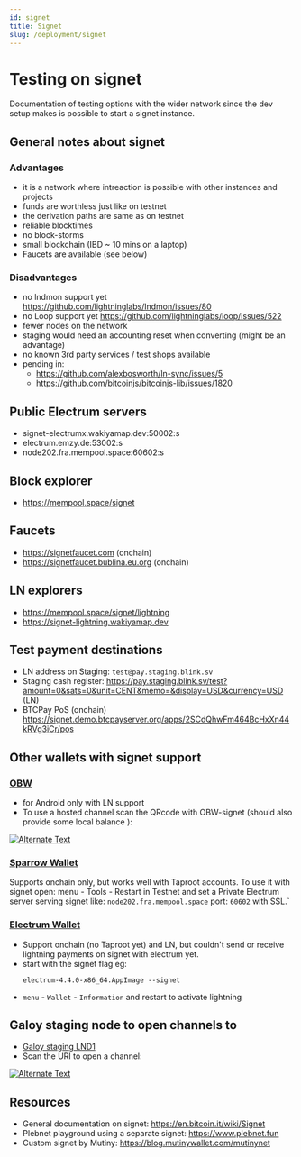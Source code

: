 ```yaml
---
id: signet
title: Signet
slug: /deployment/signet
---
```


# Testing on signet

Documentation of testing options with the wider network since the dev setup makes is possible to start a signet instance.

## General notes about signet
### Advantages
- it is a network where intreaction is possible with other instances and projects
- funds are worthless just like on testnet
- the derivation paths are same as on testnet
- reliable blocktimes
- no block-storms
- small blockchain (IBD ~ 10 mins on a laptop)
- Faucets are available (see below)

### Disadvantages
- no lndmon support yet https://github.com/lightninglabs/lndmon/issues/80
- no Loop support yet https://github.com/lightninglabs/loop/issues/522
- fewer nodes on the network
- staging would need an accounting reset when converting (might be an advantage)
- no known 3rd party services / test shops available
- pending in:
  - https://github.com/alexbosworth/ln-sync/issues/5
  - https://github.com/bitcoinjs/bitcoinjs-lib/issues/1820

## Public Electrum servers
* signet-electrumx.wakiyamap.dev:50002:s
* electrum.emzy.de:53002:s
* node202.fra.mempool.space:60602:s

## Block explorer
* https://mempool.space/signet

## Faucets
- https://signetfaucet.com (onchain)
- https://signetfaucet.bublina.eu.org (onchain)

## LN explorers
- https://mempool.space/signet/lightning
- https://signet-lightning.wakiyamap.dev

## Test payment destinations
* LN address on Staging: `test@pay.staging.blink.sv`
* Staging cash register: https://pay.staging.blink.sv/test?amount=0&sats=0&unit=CENT&memo=&display=USD&currency=USD (LN)
* BTCPay PoS (onchain) https://signet.demo.btcpayserver.org/apps/2SCdQhwFm464BcHxXn44kRVg3iCr/pos

## Other wallets with signet support
### [OBW](https://github.com/nbd-wtf/obw/releases/)
* for Android only with LN support
* To use a hosted channel scan the QRcode with OBW-signet (should also provide some local balance ):

[![Alternate Text](https://user-images.githubusercontent.com/43343391/206720745-838fb788-d09d-4af9-8400-32c2137dd30b.png)](https://user-images.githubusercontent.com/43343391/206720745-838fb788-d09d-4af9-8400-32c2137dd30b.png)

### [Sparrow Wallet](https://sparrowwallet.com/download/)
Supports onchain only, but works well with Taproot accounts. To use it with signet open:
 menu - Tools - Restart  in Testnet and set a Private Electrum server serving signet like: `node202.fra.mempool.space` port: `60602` with SSL.`

### [Electrum Wallet](https://electrum.org/#download)
* Support onchain (no Taproot yet) and LN, but couldn't send or receive lightning payments on signet with electrum yet.
* start with the signet flag eg:
    ```
    electrum-4.4.0-x86_64.AppImage --signet
    ```
* `menu` - `Wallet` - `Information` and restart to activate lightning

## Galoy staging node to open channels to
* [Galoy staging LND1](https://mempool.space/signet/lightning/node/024e679c1a77143029b806f396f935fa6cd0744970f412667adfc75edbbab54d7a)
* Scan the URI to open a channel:

[![Alternate Text](https://user-images.githubusercontent.com/43343391/200599602-093133de-4d40-4ab3-9ed6-4f4af1d4527c.png)](https://mempool.space/signet/lightning/node/024e679c1a77143029b806f396f935fa6cd0744970f412667adfc75edbbab54d7a)


## Resources
* General documentation on signet: https://en.bitcoin.it/wiki/Signet
* Plebnet playground using a separate signet: https://www.plebnet.fun
* Custom signet by Mutiny: https://blog.mutinywallet.com/mutinynet